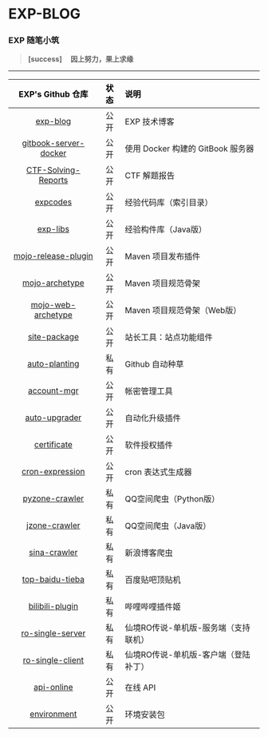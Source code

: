# EXP-BLOG

### EXP 随笔小筑

> **[success] 　因上努力，果上求缘**

------

| <font color="black">EXP's Github 仓库</font> | <font color="black">状态</font> | <font color="black">说明</font> |
|:----:|:----:|:----|
| [exp-blog](https://github.com/lyy289065406/exp-blog) | 公开 | EXP 技术博客 |
| [gitbook-server-docker](https://github.com/lyy289065406/gitbook-server-docker) | 公开 | 使用 Docker 构建的 GitBook 服务器 |
| [CTF-Solving-Reports](https://github.com/lyy289065406/CTF-Solving-Reports) | 公开 | CTF 解题报告 |
| [expcodes](https://github.com/lyy289065406/expcodes) | 公开 | 经验代码库（索引目录） |
| [exp-libs](https://github.com/lyy289065406/exp-libs) | 公开 | 经验构件库（Java版） |
| [mojo-release-plugin](https://github.com/lyy289065406/mojo-release-plugin) | 公开 | Maven 项目发布插件 |
| [mojo-archetype](https://github.com/lyy289065406/mojo-archetype) | 公开 | Maven 项目规范骨架 |
| [mojo-web-archetype](https://github.com/lyy289065406/mojo-web-archetype) | 公开 | Maven 项目规范骨架（Web版） |
| [site-package](https://github.com/lyy289065406/site-package) | 公开 | 站长工具：站点功能组件 |
| [auto-planting](https://github.com/lyy289065406/auto-planting) | 私有 | Github 自动种草 |
| [account-mgr](https://github.com/lyy289065406/account-mgr) | 公开 | 帐密管理工具 |
| [auto-upgrader](https://github.com/lyy289065406/auto-upgrader) | 公开 | 自动化升级插件 |
| [certificate](https://github.com/lyy289065406/certificate) | 公开 | 软件授权插件 |
| [cron-expression](https://github.com/lyy289065406/cron-expression) | 公开 | cron 表达式生成器 |
| [pyzone-crawler](https://github.com/lyy289065406/pyzone-crawler) | 私有 | QQ空间爬虫（Python版） |
| [jzone-crawler](https://github.com/lyy289065406/jzone-crawler) | 私有 | QQ空间爬虫（Java版） |
| [sina-crawler](https://github.com/lyy289065406/sina-crawler) | 私有 | 新浪博客爬虫 |
| [top-baidu-tieba](https://github.com/lyy289065406/top-baidu-tieba) | 私有 | 百度贴吧顶贴机 |
| [bilibili-plugin](https://github.com/lyy289065406/bilibili-plugin) | 私有 | 哔哩哔哩插件姬 |
| [ro-single-server](https://github.com/lyy289065406/ro-single-server) | 私有 | 仙境RO传说-单机版-服务端（支持联机） |
| [ro-single-client](https://github.com/lyy289065406/ro-single-client) | 私有 | 仙境RO传说-单机版-客户端（登陆补丁） |
| [api-online](https://github.com/lyy289065406/api-online) | 公开 | 在线 API |
| [environment](https://github.com/lyy289065406/environment) | 公开 | 环境安装包 |


